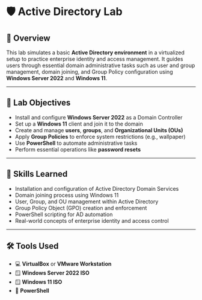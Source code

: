 # 🛡️ Active Directory Lab

## 📘 Overview

This lab simulates a basic **Active Directory environment** in a virtualized setup to practice enterprise identity and access management. It guides users through essential domain administrative tasks such as user and group management, domain joining, and Group Policy configuration using **Windows Server 2022** and **Windows 11**.

---

## 🎯 Lab Objectives

* Install and configure **Windows Server 2022** as a Domain Controller
* Set up a **Windows 11** client and join it to the domain
* Create and manage **users**, **groups**, and **Organizational Units (OUs)**
* Apply **Group Policies** to enforce system restrictions (e.g., wallpaper)
* Use **PowerShell** to automate administrative tasks
* Perform essential operations like **password resets**

---

## 🧠 Skills Learned

* Installation and configuration of Active Directory Domain Services
* Domain joining process using Windows 11
* User, Group, and OU management within Active Directory
* Group Policy Object (GPO) creation and enforcement
* PowerShell scripting for AD automation
* Real-world concepts of enterprise identity and access control

---

## 🛠️ Tools Used

* 💻 **VirtualBox** or **VMware Workstation**
* 🪟 **Windows Server 2022 ISO**
* 🪟 **Windows 11 ISO**
* 💾 **PowerShell**
